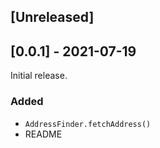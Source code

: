 ## [Unreleased]

## [0.0.1] - 2021-07-19
Initial release.
### Added
- `AddressFinder.fetchAddress()`
- README
<!-- ### Changed -->
<!-- ### Removed -->